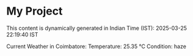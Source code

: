 # My Project

This content is dynamically generated in Indian Time (IST): 2025-03-25 22:19:40 IST


Current Weather in Coimbatore:
Temperature: 25.35 °C
Condition: haze
